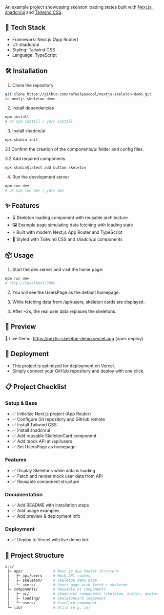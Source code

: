 An example project showcasing skeleton loading states built with [Next.js](https://nextjs.org/), [shadcn/ui](https://ui.shadcn.com/) and [Tailwind CSS](https://tailwindcss.com/).

## 🚀 Tech Stack

- Framework: Next.js (App Router)
- UI: shadcn/ui
- Styling: Tailwind CSS
- Language: TypeScript

## 🛠 Installation

1. Clone the repository

```Bash
git clone https://github.com/rafaelpascoal/nextjs-skeleton-demo.git
cd nextjs-skeleton-demo
```

2. Install dependencies

```Bash
npm install
# or npm install / yarn install
```

3. Install shadcn/ui

```Bash
npx shadcn init
```

3.1 Confirm the creation of the components/ui folder and config files.

3.2 Add required components

```Powershell
npx shadcn@latest add button skeleton
```

4. Run the development server

```Bash
npm run dev
# or npm run dev / yarn dev
```

## ✨ Features

- ⏳ Skeleton loading component with reusable architecture
- 🖼 Example page simulating data fetching with loading state
- ⚡ Built with modern Next.js App Router and TypeScript
- 🎨 Styled with Tailwind CSS and shadcn/ui components

## 📦 Usage

1. Start the dev server and visit the home page:

```Powershell
npm run dev
# http://localhost:3000
```

2. You will see the UsersPage as the default homepage.

3. While fetching data from /api/users, skeleton cards are displayed.

4. After ~2s, the real user data replaces the skeletons.

## 📸 Preview

🔗 Live Demo: https://nextjs-skeleton-demo.vercel.app
 (após deploy)

## 🚀 Deployment

- This project is optimized for deployment on Vercel.
- Simply connect your GitHub repository and deploy with one click.

## 📋 Project Checklist
### Setup & Base

- ✅ Initialize Next.js project (App Router)
- ✅ Configure Git repository and GitHub remote
- ✅ Install Tailwind CSS
- ✅ Install shadcn/ui
- ✅ Add reusable SkeletonCard component
- ✅ Add mock API at /api/users
- ✅ Set UsersPage as homepage

### Features

- ✅ Display Skeletons while data is loading
- ✅ Fetch and render mock user data from API
- ✅ Reusable component structure

### Documentation

- ✅ Add README with installation steps
- ✅ Add usage examples
- ✅ Add preview & deployment info

### Deployment

- ✅ Deploy to Vercel with live demo link

## 📂 Project Structure

```Bash
src/
 ├─ app/              # Next.js App Router structure
 │   ├─ api/users     # Mock API routes
 │   ├─ skeleton/     # Skeleton demo page
 │   └─ users/        # Users page with fetch + skeleton
 ├─ components/       # Reusable UI components
 │   ├─ ui/           # shadcn/ui components (skeleton, button, avatar)
 │   ├─ loading/      # SkeletonCard component
 │   └─ users/        # UserCard component
 └─ lib/              # Utils (e.g. cn)
 ```